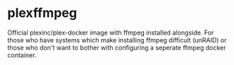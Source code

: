# plexffmpeg
Official plexinc/plex-docker image with ffmpeg installed alongside.  For those who have systems which make installing ffmpeg difficult (unRAID) or those who don't want to bother with configuring a seperate ffmpeg docker container.
